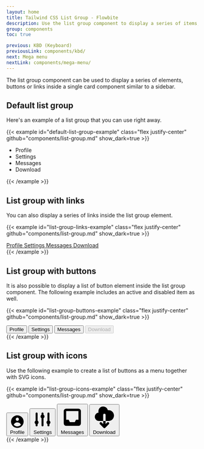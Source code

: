 ```yaml
---
layout: home
title: Tailwind CSS List Group - Flowbite
description: Use the list group component to display a series of items, buttons or links inside a single element
group: components
toc: true

previous: KBD (Keyboard)
previousLink: components/kbd/
next: Mega menu
nextLink: components/mega-menu/
---
```


The list group component can be used to display a series of elements, buttons or links inside a single card component similar to a sidebar.

## Default list group

Here's an example of a list group that you can use right away.

{{< example id="default-list-group-example" class="flex justify-center" github="components/list-group.md" show_dark=true >}}
<ul class="w-48 text-sm font-medium text-gray-900 bg-white border border-gray-200 rounded-lg dark:bg-gray-700 dark:border-gray-600 dark:text-white">
    <li class="w-full px-4 py-2 border-b border-gray-200 rounded-t-lg dark:border-gray-600">Profile</li>
    <li class="w-full px-4 py-2 border-b border-gray-200 dark:border-gray-600">Settings</li>
    <li class="w-full px-4 py-2 border-b border-gray-200 dark:border-gray-600">Messages</li>
    <li class="w-full px-4 py-2 rounded-b-lg">Download</li>
</ul>
{{< /example >}}

## List group with links

You can also display a series of links inside the list group element.

{{< example id="list-group-links-example" class="flex justify-center" github="components/list-group.md" show_dark=true >}}
<div class="w-48 text-sm font-medium text-gray-900 bg-white border border-gray-200 rounded-lg dark:bg-gray-700 dark:border-gray-600 dark:text-white">
    <a href="#" aria-current="true" class="block w-full px-4 py-2 text-white bg-blue-700 border-b border-gray-200 rounded-t-lg cursor-pointer dark:bg-gray-800 dark:border-gray-600">
        Profile
    </a>
    <a href="#" class="block w-full px-4 py-2 border-b border-gray-200 cursor-pointer hover:bg-gray-100 hover:text-blue-700 focus:outline-none focus:ring-2 focus:ring-blue-700 focus:text-blue-700 dark:border-gray-600 dark:hover:bg-gray-600 dark:hover:text-white dark:focus:ring-gray-500 dark:focus:text-white">
        Settings
    </a>
    <a href="#" class="block w-full px-4 py-2 border-b border-gray-200 cursor-pointer hover:bg-gray-100 hover:text-blue-700 focus:outline-none focus:ring-2 focus:ring-blue-700 focus:text-blue-700 dark:border-gray-600 dark:hover:bg-gray-600 dark:hover:text-white dark:focus:ring-gray-500 dark:focus:text-white">
        Messages
    </a>
    <a href="#" class="block w-full px-4 py-2 rounded-b-lg cursor-pointer hover:bg-gray-100 hover:text-blue-700 focus:outline-none focus:ring-2 focus:ring-blue-700 focus:text-blue-700 dark:border-gray-600 dark:hover:bg-gray-600 dark:hover:text-white dark:focus:ring-gray-500 dark:focus:text-white">
        Download
    </a>
</div>
{{< /example >}}

## List group with buttons

It is also possible to display a list of button element inside the list group component. The following example includes an active and disabled item as well.

{{< example id="list-group-buttons-example" class="flex justify-center" github="components/list-group.md" show_dark=true >}}
<div class="w-48 text-sm font-medium text-gray-900 bg-white border border-gray-200 rounded-lg dark:bg-gray-700 dark:border-gray-600 dark:text-white">
    <button aria-current="true" type="button" class="w-full px-4 py-2 font-medium text-left text-white bg-blue-700 border-b border-gray-200 rounded-t-lg cursor-pointer focus:outline-none dark:bg-gray-800 dark:border-gray-600">
        Profile
    </button>
    <button type="button" class="w-full px-4 py-2 font-medium text-left border-b border-gray-200 cursor-pointer hover:bg-gray-100 hover:text-blue-700 focus:outline-none focus:ring-2 focus:ring-blue-700 focus:text-blue-700 dark:border-gray-600 dark:hover:bg-gray-600 dark:hover:text-white dark:focus:ring-gray-500 dark:focus:text-white">
        Settings
    </button>
    <button type="button" class="w-full px-4 py-2 font-medium text-left border-b border-gray-200 cursor-pointer hover:bg-gray-100 hover:text-blue-700 focus:outline-none focus:ring-2 focus:ring-blue-700 focus:text-blue-700 dark:border-gray-600 dark:hover:bg-gray-600 dark:hover:text-white dark:focus:ring-gray-500 dark:focus:text-white">
        Messages
    </button>
    <button disabled type="button" class="w-full px-4 py-2 font-medium text-left bg-gray-100 rounded-b-lg cursor-not-allowed dark:bg-gray-600 dark:text-gray-400">
        Download
    </button>
</div>
{{< /example >}}

## List group with icons

Use the following example to create a list of buttons as a menu together with SVG icons.

{{< example id="list-group-icons-example" class="flex justify-center" github="components/list-group.md" show_dark=true >}}
<div class="w-48 text-gray-900 bg-white border border-gray-200 rounded-lg dark:bg-gray-700 dark:border-gray-600 dark:text-white">
    <button type="button" class="relative inline-flex items-center w-full px-4 py-2 text-sm font-medium border-b border-gray-200 rounded-t-lg hover:bg-gray-100 hover:text-blue-700 focus:z-10 focus:ring-2 focus:ring-blue-700 focus:text-blue-700 dark:border-gray-600 dark:hover:bg-gray-600 dark:hover:text-white dark:focus:ring-gray-500 dark:focus:text-white">
        <svg aria-hidden="true" class="w-4 h-4 mr-2 fill-current" fill="currentColor" viewBox="0 0 20 20" xmlns="http://www.w3.org/2000/svg"><path fill-rule="evenodd" d="M18 10a8 8 0 11-16 0 8 8 0 0116 0zm-6-3a2 2 0 11-4 0 2 2 0 014 0zm-2 4a5 5 0 00-4.546 2.916A5.986 5.986 0 0010 16a5.986 5.986 0 004.546-2.084A5 5 0 0010 11z" clip-rule="evenodd"></path></svg>
        Profile
    </button>
    <button type="button" class="relative inline-flex items-center w-full px-4 py-2 text-sm font-medium border-b border-gray-200 hover:bg-gray-100 hover:text-blue-700 focus:z-10 focus:ring-2 focus:ring-blue-700 focus:text-blue-700 dark:border-gray-600 dark:hover:bg-gray-600 dark:hover:text-white dark:focus:ring-gray-500 dark:focus:text-white">
        <svg aria-hidden="true" class="w-4 h-4 mr-2 fill-current" fill="currentColor" viewBox="0 0 20 20" xmlns="http://www.w3.org/2000/svg"><path d="M5 4a1 1 0 00-2 0v7.268a2 2 0 000 3.464V16a1 1 0 102 0v-1.268a2 2 0 000-3.464V4zM11 4a1 1 0 10-2 0v1.268a2 2 0 000 3.464V16a1 1 0 102 0V8.732a2 2 0 000-3.464V4zM16 3a1 1 0 011 1v7.268a2 2 0 010 3.464V16a1 1 0 11-2 0v-1.268a2 2 0 010-3.464V4a1 1 0 011-1z"></path></svg>
        Settings
    </button>
    <button type="button" class="relative inline-flex items-center w-full px-4 py-2 text-sm font-medium border-b border-gray-200 hover:bg-gray-100 hover:text-blue-700 focus:z-10 focus:ring-2 focus:ring-blue-700 focus:text-blue-700 dark:border-gray-600 dark:hover:bg-gray-600 dark:hover:text-white dark:focus:ring-gray-500 dark:focus:text-white">
        <svg aria-hidden="true" class="w-4 h-4 mr-2 fill-current" fill="currentColor" viewBox="0 0 20 20" xmlns="http://www.w3.org/2000/svg"><path fill-rule="evenodd" d="M5 3a2 2 0 00-2 2v10a2 2 0 002 2h10a2 2 0 002-2V5a2 2 0 00-2-2H5zm0 2h10v7h-2l-1 2H8l-1-2H5V5z" clip-rule="evenodd"></path></svg>
        Messages
    </button>
    <button type="button" class="relative inline-flex items-center w-full px-4 py-2 text-sm font-medium rounded-b-lg hover:bg-gray-100 hover:text-blue-700 focus:z-10 focus:ring-2 focus:ring-blue-700 focus:text-blue-700 dark:border-gray-600 dark:hover:bg-gray-600 dark:hover:text-white dark:focus:ring-gray-500 dark:focus:text-white">
        <svg aria-hidden="true" class="w-4 h-4 mr-2 fill-current" fill="currentColor" viewBox="0 0 20 20" xmlns="http://www.w3.org/2000/svg"><path fill-rule="evenodd" d="M2 9.5A3.5 3.5 0 005.5 13H9v2.586l-1.293-1.293a1 1 0 00-1.414 1.414l3 3a1 1 0 001.414 0l3-3a1 1 0 00-1.414-1.414L11 15.586V13h2.5a4.5 4.5 0 10-.616-8.958 4.002 4.002 0 10-7.753 1.977A3.5 3.5 0 002 9.5zm9 3.5H9V8a1 1 0 012 0v5z" clip-rule="evenodd"></path></svg>
        Download
    </button>
</div>
{{< /example >}}